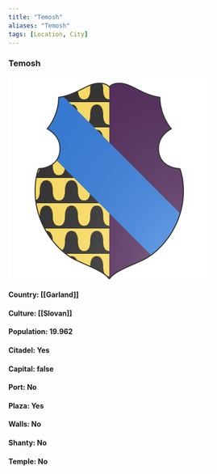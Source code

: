 ```yaml
---
title: "Temosh"
aliases: "Temosh"
tags: [Location, City]
---
```

### Temosh
![](attachment/5277ddf4764522fdc9a437c44493a83f.svg)

#### Country: [[Garland]]

#### Culture: [[Slovan]]

#### Population: 19.962

#### Citadel: Yes

#### Capital: false

#### Port: No

#### Plaza: Yes

#### Walls: No

#### Shanty: No

#### Temple: No

